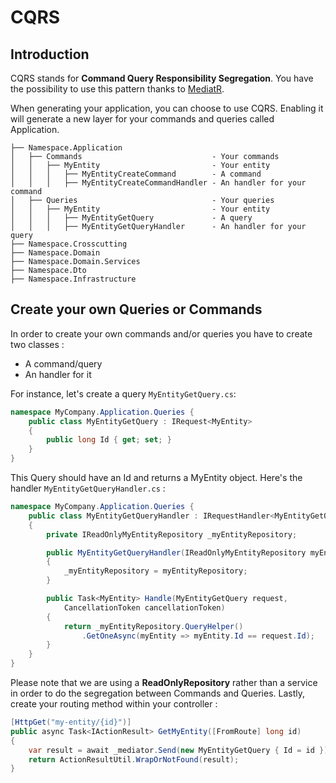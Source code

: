 
# CQRS

## Introduction

CQRS stands for **Command Query Responsibility Segregation**. You have the possibility to use this pattern thanks to [MediatR](https://github.com/jbogard/MediatR).

When generating your application, you can choose to use CQRS. Enabling it will generate a new layer for your commands and queries called Application.

```
├── Namespace.Application
│   ├── Commands                             - Your commands
│   │   ├── MyEntity                         - Your entity
│   │   │   ├── MyEntityCreateCommand        - A command
│   │   │   ├── MyEntityCreateCommandHandler - An handler for your command
│   ├── Queries                              - Your queries
│   │   ├── MyEntity                         - Your entity
│   │   │   ├── MyEntityGetQuery             - A query
│   │   │   ├── MyEntityGetQueryHandler      - An handler for your query
├── Namespace.Crosscutting
├── Namespace.Domain
├── Namespace.Domain.Services
├── Namespace.Dto
├── Namespace.Infrastructure
```

## Create your own Queries or Commands

In order to create your own commands and/or queries you have to create two classes :
- A command/query
- An handler for it

For instance, let's create a query `MyEntityGetQuery.cs`:

```csharp
namespace MyCompany.Application.Queries {
    public class MyEntityGetQuery : IRequest<MyEntity>
    {
        public long Id { get; set; }
    }
}
```
This Query should have an Id and returns a MyEntity object.
Here's the handler `MyEntityGetQueryHandler.cs` :
```csharp
namespace MyCompany.Application.Queries {
    public class MyEntityGetQueryHandler : IRequestHandler<MyEntityGetQuery, MyEntity>
    {
        private IReadOnlyMyEntityRepository _myEntityRepository;

        public MyEntityGetQueryHandler(IReadOnlyMyEntityRepository myEntityRepository)
        {
            _myEntityRepository = myEntityRepository;
        }

        public Task<MyEntity> Handle(MyEntityGetQuery request,
	        CancellationToken cancellationToken)
        {
            return _myEntityRepository.QueryHelper()
                .GetOneAsync(myEntity => myEntity.Id == request.Id);
        }
    }
}
```
Please note that we are using a **ReadOnlyRepository** rather than a service in order to do the segregation between Commands and Queries. Lastly, create your routing method within your controller :
```csharp
[HttpGet("my-entity/{id}")]
public async Task<IActionResult> GetMyEntity([FromRoute] long id)
{
	var result = await _mediator.Send(new MyEntityGetQuery { Id = id });
	return ActionResultUtil.WrapOrNotFound(result);
}
```